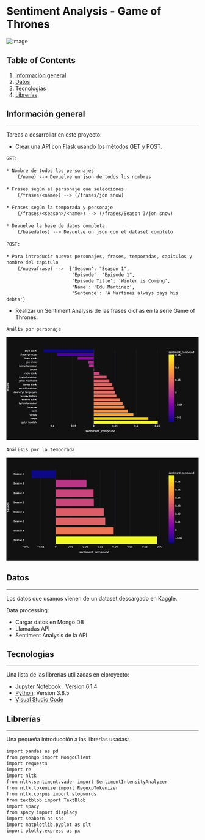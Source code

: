 # Sentiment Analysis - Game of Thrones

![image](https://qph.fs.quoracdn.net/main-qimg-7e40a587fbc65fa697d4311d39586176)









## Table of Contents
1. [Información general](#Informacion-general)
2. [Datos](#Datos)
3. [Tecnologías](#Tecnologías)
4. [Librerías](#Librerías)
## Información general
***
Tareas a desarrollar en este proyecto:


- Crear una API con Flask usando los métodos GET y POST.
```
GET:

* Nombre de todos los personajes
    (/name) --> Devuelve un json de todos los nombres

* Frases según el personaje que selecciones
    (/frases/<name>) --> (/frases/jon snow)

* Frases según la temporada y personaje
    (/frases/<season>/<name>) --> (/frases/Season 3/jon snow)

* Devuelve la base de datos completa
    (/basedatos) --> Devuelve un json con el dataset completo

POST:

* Para introducir nuevos personajes, frases, temporadas, capitulos y nombre del capitulo
    (/nuevafrase) -->  {'Season': "Season 1",
                        'Episode': "Episode 1",
                        'Episode Title': 'Winter is Coming',
                        'Name': 'Edu Martinez',
                        'Sentence': 'A Martinez always pays his debts'}
```

- Realizar un Sentiment Analysis de las frases dichas en la serie Game of Thrones.
```
Anális por personaje
```
![image](https://github.com/EduMartinezGarrido/API_SENTIMENT-GAME_OF_THRONES/blob/main/images/personaje.png)
```
Análisis por la temporada
```
![image](https://github.com/EduMartinezGarrido/API_SENTIMENT-GAME_OF_THRONES/blob/main/images/season.png)


## Datos
***
Los datos que usamos vienen de un dataset descargado en Kaggle.

Data processing:
- Cargar datos en Mongo DB
- Llamadas API
- Sentiment Analysis de la API

## Tecnologias
***
Una lista de las librerías utilizadas en elproyecto:
* [Jupyter Notebook](https://jupyter.org/) : Version 6.1.4
* [Python](https://www.python.org/): Version 3.8.5
* [Visual Studio Code](https://code.visualstudio.com/)
## Librerías
***
Una pequeña introducción a las librerías usadas: 
```
import pandas as pd
from pymongo import MongoClient
import requests
import re
import nltk
from nltk.sentiment.vader import SentimentIntensityAnalyzer
from nltk.tokenize import RegexpTokenizer
from nltk.corpus import stopwords
from textblob import TextBlob
import spacy
from spacy import displacy
import seaborn as sns
import matplotlib.pyplot as plt
import plotly.express as px
```
